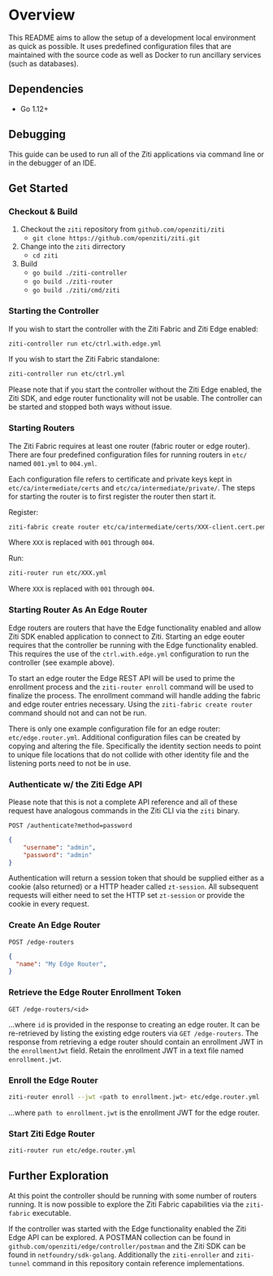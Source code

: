 # Overview

This README aims to allow the setup of a development local environment as quick as possible. It uses predefined
configuration files that are maintained with the source code as well as Docker to run ancillary services (such as databases).

## Dependencies

- Go 1.12+

## Debugging

This guide can be used to run all of the Ziti applications via command line or in the debugger of an IDE.

## Get Started

### Checkout & Build

1. Checkout the `ziti` repository from `github.com/openziti/ziti`
    - `git clone https://github.com/openziti/ziti.git`
2. Change into the `ziti` dirrectory
    - `cd ziti`
3. Build
    - `go build ./ziti-controller`
    - `go build ./ziti-router`
    - `go build ./ziti/cmd/ziti`

### Starting the Controller

If you wish to start the controller with the Ziti Fabric and Ziti Edge enabled:

```bash
ziti-controller run etc/ctrl.with.edge.yml
```

If you wish to start the Ziti Fabric standalone:

```bash
ziti-controller run etc/ctrl.yml
```

Please note that if you start the controller without the Ziti Edge enabled, the Ziti SDK, and edge router functionality
will not be usable. The controller can be started and stopped both ways without issue.

### Starting  Routers

The Ziti Fabric requires at least one router (fabric router or edge router). There are four predefined configuration files 
for running routers in `etc/` named `001.yml` to `004.yml`. 

Each configuration file refers to certificate and private keys kept in `etc/ca/intermediate/certs` and
`etc/ca/intermediate/private/`. The steps for starting the router is to first register the router then 
start it.

Register:

```bash
ziti-fabric create router etc/ca/intermediate/certs/XXX-client.cert.pem
```

Where `XXX` is replaced with `001` through `004`.

Run:

```bash
ziti-router run etc/XXX.yml
```

Where `XXX` is replaced with `001` through `004`.

### Starting Router As An Edge Router

Edge routers are routers that have the Edge functionality enabled and allow Ziti SDK enabled application to connect to 
Ziti. Starting an edge eouter requires that the controller be running with the Edge functionality
enabled. This requires the use of the `ctrl.with.edge.yml` configuration to run the controller (see example above).

To start an edge router the Edge REST API will be used to prime the enrollment process and the
`ziti-router enroll` command will be used to finalize the process. The enrollment command will handle adding the fabric
and edge router entries necessary. Using the `ziti-fabric create router` command should not and can not be run.


There is only one example configuration file for an edge router: 
`etc/edge.router.yml`. Additional configuration files can be created by copying and altering the
file. Specifically the identity section needs to point to unique file locations that do not collide with other identity
file and the listening ports need to not be in use.

### Authenticate w/ the Ziti Edge API

Please note that this is not a complete API reference and all of these request have analogous commands in the Ziti CLI via the `ziti` binary.

```http
POST /authenticate?method=password
```

```json
{
    "username": "admin",
    "password": "admin"
}
```

Authentication will return a session token that should be supplied either as a cookie (also returned) or a HTTP header
called `zt-session`. All subsequent requests will either need to set the HTTP set `zt-session` or provide the cookie in
every request.

### Create An Edge Router

```http
POST /edge-routers
```

```json
{
  "name": "My Edge Router",
}
```

### Retrieve the Edge Router Enrollment Token

```http
GET /edge-routers/<id>
```

...where `id` is provided in the response to creating an edge router. It can be re-retrieved by listing the existing
edge routers via `GET /edge-routers`. The response from retrieving a edge router should contain an enrollment JWT in the 
`enrollmentJwt` field. Retain the enrollment JWT in a text file named `enrollment.jwt`.

### Enroll the Edge Router

```bash
ziti-router enroll --jwt <path to enrollment.jwt> etc/edge.router.yml
```

...where `path to enrollment.jwt` is the enrollment JWT for the edge router.

### Start Ziti Edge Router

```bash
ziti-router run etc/edge.router.yml
```

## Further Exploration

At this point the controller should be running with some number of routers running. It is now possible
to explore the Ziti Fabric capabilities via the `ziti-fabric` executable.

If the controller was started with the Edge functionality enabled the Ziti Edge API can be explored. A POSTMAN collection
can be found in `github.com/openziti/edge/controller/postman` and the Ziti SDK can be found in
`netfoundry/sdk-golang`. Additionally the `ziti-enroller` and `ziti-tunnel` command in this repository contain reference implementations.
